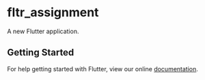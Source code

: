 # fltr_assignment

A new Flutter application.

## Getting Started

For help getting started with Flutter, view our online
[documentation](https://flutter.io/).
